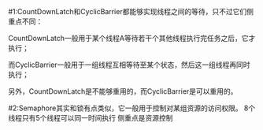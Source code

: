 
#1:CountDownLatch和CyclicBarrier都能够实现线程之间的等待，只不过它们侧重点不同：

CountDownLatch一般用于某个线程A等待若干个其他线程执行完任务之后，它才执行；

而CyclicBarrier一般用于一组线程互相等待至某个状态，然后这一组线程再同时执行；

另外，CountDownLatch是不能够重用的，而CyclicBarrier是可以重用的。

#2:Semaphore其实和锁有点类似，它一般用于控制对某组资源的访问权限。
8个线程只有5个线程可以同一时间执行 侧重点是资源控制
